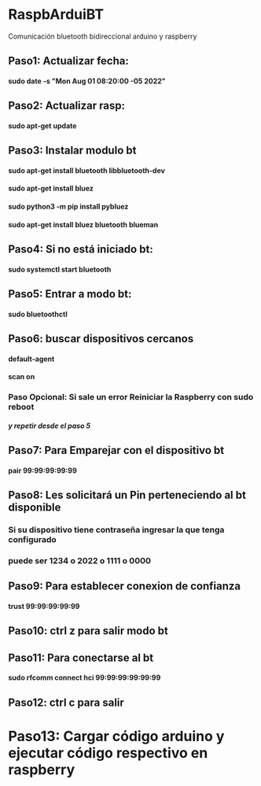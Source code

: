 # RaspbArduiBT
Comunicación bluetooth bidireccional arduino y raspberry 


## Paso1: Actualizar fecha:
#### sudo date -s "Mon Aug 01 08:20:00 -05 2022"
## Paso2: Actualizar rasp:
#### sudo apt-get update
## Paso3: Instalar modulo bt
#### sudo apt-get install bluetooth libbluetooth-dev
#### sudo apt-get install bluez
#### sudo python3 -m pip install pybluez
#### sudo apt-get install bluez bluetooth blueman

## Paso4: Si no está iniciado bt:
#### sudo systemctl start bluetooth
## Paso5: Entrar a modo bt:
#### sudo bluetoothctl  
## Paso6: buscar dispositivos cercanos
#### default-agent
#### scan on
### Paso Opcional:  Si sale un error Reiniciar la Raspberry con sudo reboot
##### y repetir desde el paso 5
## Paso7: Para Emparejar con el dispositivo bt
#### pair 99:99:99:99:99
## Paso8: Les solicitará un Pin perteneciendo al bt disponible
### Si su dispositivo tiene contraseña ingresar la que tenga configurado
### puede ser 1234 o 2022 o 1111 o 0000
## Paso9: Para establecer conexion de confianza
#### trust 99:99:99:99:99
## Paso10: ctrl z para salir modo bt
## Paso11: Para conectarse al bt 
#### sudo rfcomm connect hci 99:99:99:99:99:99

## Paso12: ctrl c para salir

# Paso13: Cargar código arduino y ejecutar código respectivo en raspberry
